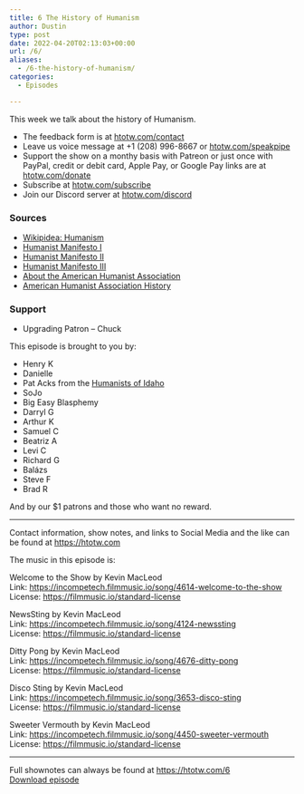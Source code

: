 ```yaml
---
title: 6 The History of Humanism
author: Dustin
type: post
date: 2022-04-20T02:13:03+00:00
url: /6/
aliases:
  - /6-the-history-of-humanism/
categories:
  - Episodes

---
```

<div id="buzzsprout-player-10551325"></div><script src="https://www.buzzsprout.com/1983601/10551325-6-the-history-of-humanism.js?container_id=buzzsprout-player-10551325&player=small" type="text/javascript" charset="utf-8"></script>
  
This week we talk about the history of Humanism.

<!--more-->

 * The feedback form is at [htotw.com/contact][1]
 * Leave us voice message at +1 (208) 996-8667 or [htotw.com/speakpipe][2]
 * Support the show on a monthy basis with Patreon or just once with PayPal, credit or debit card, Apple Pay, or Google Pay links are at [htotw.com/donate][3]
 * Subscribe at [htotw.com/subscribe][4]
 * Join our Discord server at [htotw.com/discord][5]

### Sources

  * [Wikipidea: Humanism][6]
  * [Humanist Manifesto I][7]
  * [Humanist Manifesto II][8]
  * [Humanist Manifesto III][9]
  * [About the American Humanist Association][10]
  * [American Humanist Association History][11]

### Support

  * Upgrading Patron &#8211; Chuck

This episode is brought to you by:

  * Henry K
  * Danielle
  * Pat Acks from the [Humanists of Idaho][12]
  * SoJo
  * Big Easy Blasphemy
  * Darryl G
  * Arthur K
  * Samuel C
  * Beatriz A
  * Levi C
  * Richard G
  * Balázs
  * Steve F
  * Brad R

And by our $1 patrons and those who want no reward.

* * *

Contact information, show notes, and links to Social Media and the like can be found at <https://htotw.com>

The music in this episode is:

Welcome to the Show by Kevin MacLeod  
Link: https://incompetech.filmmusic.io/song/4614-welcome-to-the-show  
License: https://filmmusic.io/standard-license

NewsSting by Kevin MacLeod  
Link: https://incompetech.filmmusic.io/song/4124-newssting  
License: https://filmmusic.io/standard-license

Ditty Pong by Kevin MacLeod  
Link: https://incompetech.filmmusic.io/song/4676-ditty-pong  
License: https://filmmusic.io/standard-license

Disco Sting by Kevin MacLeod  
Link: https://incompetech.filmmusic.io/song/3653-disco-sting  
License: https://filmmusic.io/standard-license

Sweeter Vermouth by Kevin MacLeod  
Link: https://incompetech.filmmusic.io/song/4450-sweeter-vermouth  
License: https://filmmusic.io/standard-license

* * *

Full shownotes can always be found at <https://htotw.com/6>  
[Download episode][13]

 [1]: https://htotw.com/contact
 [2]: https://htotw.com/speakpike
 [3]: https://htotw.com/donate
 [4]: https://htotw.com/subscribe
 [5]: https://htotw.com/discord
 [6]: https://en.wikipedia.org/wiki/Humanism
 [7]: https://en.wikipedia.org/wiki/Humanist_Manifesto_I
 [8]: https://americanhumanist.org/what-is-humanism/manifesto2/
 [9]: https://americanhumanist.org/what-is-humanism/manifesto3/
 [10]: https://americanhumanist.org/about/
 [11]: https://americanhumanist.org/about/our-history/
 [12]: https://www.humanistsofidaho.org/
 [13]: https://www.buzzsprout.com/1983601/10551325-6-the-history-of-humanism.mp3?download=true